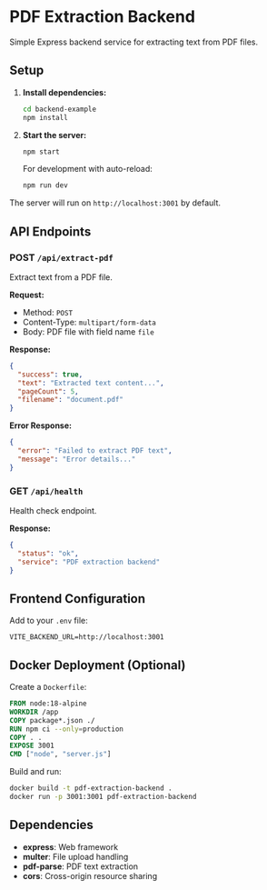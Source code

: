 # PDF Extraction Backend

Simple Express backend service for extracting text from PDF files.

## Setup

1. **Install dependencies:**
   ```bash
   cd backend-example
   npm install
   ```

2. **Start the server:**
   ```bash
   npm start
   ```

   For development with auto-reload:
   ```bash
   npm run dev
   ```

The server will run on `http://localhost:3001` by default.

## API Endpoints

### POST `/api/extract-pdf`
Extract text from a PDF file.

**Request:**
- Method: `POST`
- Content-Type: `multipart/form-data`
- Body: PDF file with field name `file`

**Response:**
```json
{
  "success": true,
  "text": "Extracted text content...",
  "pageCount": 5,
  "filename": "document.pdf"
}
```

**Error Response:**
```json
{
  "error": "Failed to extract PDF text",
  "message": "Error details..."
}
```

### GET `/api/health`
Health check endpoint.

**Response:**
```json
{
  "status": "ok",
  "service": "PDF extraction backend"
}
```

## Frontend Configuration

Add to your `.env` file:
```
VITE_BACKEND_URL=http://localhost:3001
```

## Docker Deployment (Optional)

Create a `Dockerfile`:
```dockerfile
FROM node:18-alpine
WORKDIR /app
COPY package*.json ./
RUN npm ci --only=production
COPY . .
EXPOSE 3001
CMD ["node", "server.js"]
```

Build and run:
```bash
docker build -t pdf-extraction-backend .
docker run -p 3001:3001 pdf-extraction-backend
```

## Dependencies

- **express**: Web framework
- **multer**: File upload handling
- **pdf-parse**: PDF text extraction
- **cors**: Cross-origin resource sharing
